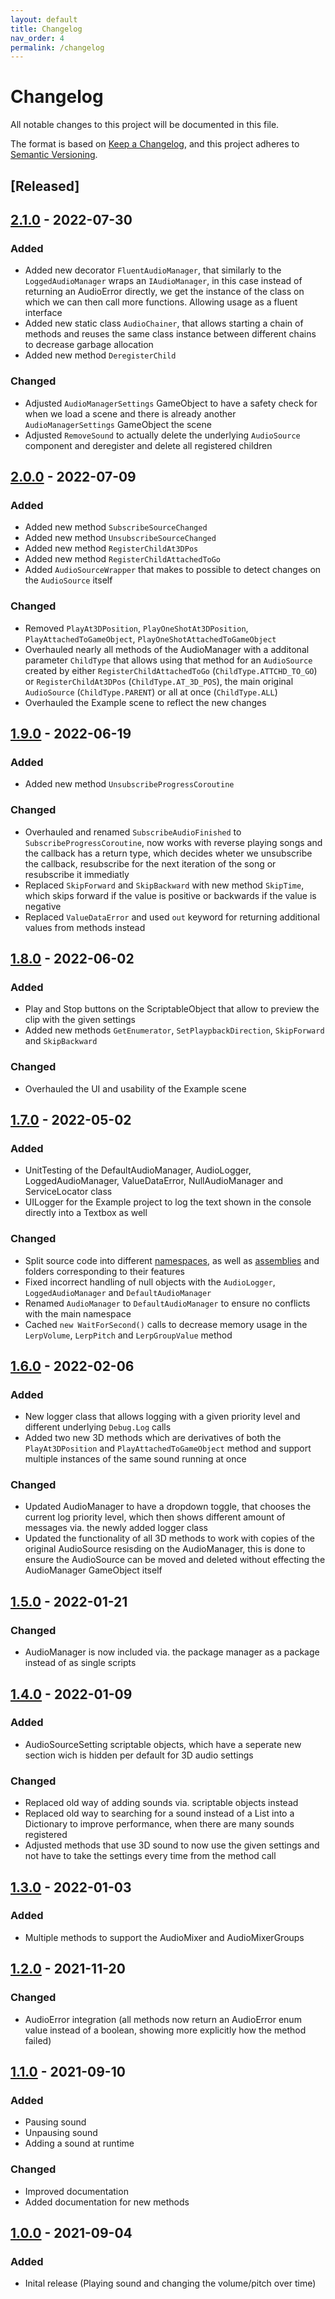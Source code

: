 ```yaml
---
layout: default
title: Changelog
nav_order: 4
permalink: /changelog
---
```


# Changelog
All notable changes to this project will be documented in this file.

The format is based on [Keep a Changelog](https://keepachangelog.com/en/1.0.0/),
and this project adheres to [Semantic Versioning](https://semver.org/spec/v2.0.0.html).

## [Released]

## [2.1.0](https://github.com/MathewHDYT/Unity-Audio-Manager/releases/tag/v2.1.0) - 2022-07-30

### Added
- Added new decorator ```FluentAudioManager```, that similarly to the ```LoggedAudioManager``` wraps an ```IAudioManager```, in this case instead of returning an AudioError directly, we get the instance of the class on which we can then call more functions. Allowing usage as a fluent interface
- Added new static class ```AudioChainer```, that allows starting a chain of methods and reuses the same class instance between different chains to decrease garbage allocation
- Added new method ```DeregisterChild```

### Changed
- Adjusted ```AudioManagerSettings``` GameObject to have a safety check for when we load a scene and there is already another ```AudioManagerSettings``` GameObject the scene
- Adjusted ```RemoveSound``` to actually delete the underlying ```AudioSource``` component and deregister and delete all registered children

## [2.0.0](https://github.com/MathewHDYT/Unity-Audio-Manager/releases/tag/v2.0.0) - 2022-07-09

### Added
- Added new method ```SubscribeSourceChanged```
- Added new method ```UnsubscribeSourceChanged```
- Added new method ```RegisterChildAt3DPos```
- Added new method ```RegisterChildAttachedToGo```
- Added ```AudioSourceWrapper``` that makes to possible to detect changes on the ```AudioSource``` itself

### Changed
- Removed ```PlayAt3DPosition```, ```PlayOneShotAt3DPosition```, ```PlayAttachedToGameObject```, ```PlayOneShotAttachedToGameObject```
- Overhauled nearly all methods of the AudioManager with a additonal parameter ```ChildType``` that allows using that method for an ```AudioSource``` created by either ```RegisterChildAttachedToGo``` (```ChildType.ATTCHD_TO_GO```) or ```RegisterChildAt3DPos``` (```ChildType.AT_3D_POS```), the main original ```AudioSource``` (```ChildType.PARENT```) or all at once (```ChildType.ALL```)
- Overhauled the Example scene to reflect the new changes

## [1.9.0](https://github.com/MathewHDYT/Unity-Audio-Manager/releases/tag/v1.9.0) - 2022-06-19

### Added
- Added new method ```UnsubscribeProgressCoroutine```

### Changed
- Overhauled and renamed ```SubscribeAudioFinished``` to ```SubscribeProgressCoroutine```, now works with reverse playing songs and the callback has a return type, which decides wheter we unsubscribe the callback, resubscribe for the next iteration of the song or resubscribe it immediatly
- Replaced ```SkipForward``` and ```SkipBackward``` with new method ```SkipTime```, which skips forward if the value is positive or backwards if the value is negative
- Replaced ```ValueDataError``` and used ```out``` keyword for returning additional values from methods instead


## [1.8.0](https://github.com/MathewHDYT/Unity-Audio-Manager/releases/tag/v1.8.0) - 2022-06-02

### Added
- Play and Stop buttons on the ScriptableObject that allow to preview the clip with the given settings
- Added new methods ```GetEnumerator```, ```SetPlaypbackDirection```, ```SkipForward``` and ```SkipBackward```

### Changed
- Overhauled the UI and usability of the Example scene


## [1.7.0](https://github.com/MathewHDYT/Unity-Audio-Manager/releases/tag/v1.7.0) - 2022-05-02

### Added
- UnitTesting of the DefaultAudioManager, AudioLogger, LoggedAudioManager, ValueDataError, NullAudioManager and ServiceLocator class
- UILogger for the Example project to log the text shown in the console directly into a Textbox as well

### Changed
- Split source code into different [namespaces](https://docs.unity3d.com/Manual/Namespaces.html), as well as [assemblies](https://docs.unity3d.com/Manual/ScriptCompilationAssemblyDefinitionFiles.html) and folders corresponding to their features
- Fixed incorrect handling of null objects with the ```AudioLogger```, ```LoggedAudioManager``` and ```DefaultAudioManager```
- Renamed ```AudioManager``` to ```DefaultAudioManager``` to ensure no conflicts with the main namespace
- Cached ```new WaitForSecond()``` calls to decrease memory usage in the ```LerpVolume```, ```LerpPitch``` and ```LerpGroupValue``` method


## [1.6.0](https://github.com/MathewHDYT/Unity-Audio-Manager/releases/tag/v1.6.0) - 2022-02-06

### Added
- New logger class that allows logging with a given priority level and different underlying ```Debug.Log``` calls
- Added two new 3D methods which are derivatives of both the ```PlayAt3DPosition``` and ```PlayAttachedToGameObject``` method and support multiple instances of the same sound running at once

### Changed
- Updated AudioManager to have a dropdown toggle, that chooses the current log priority level, which then shows different amount of messages via. the newly added logger class
- Updated the functionality of all 3D methods to work with copies of the original AudioSource resisding on the AudioManager, this is done to ensure the AudioSource can be moved and deleted without effecting the AudioManager GameObject itself


## [1.5.0](https://github.com/MathewHDYT/Unity-Audio-Manager/releases/tag/v1.5.0) - 2022-01-21

### Changed
- AudioManager is now included via. the package manager as a package instead of as single scripts


## [1.4.0](https://github.com/MathewHDYT/Unity-Audio-Manager/releases/tag/v1.4.0) - 2022-01-09

### Added
- AudioSourceSetting scriptable objects, which have a seperate new section wich is hidden per default for 3D audio settings

### Changed
- Replaced old way of adding sounds via. scriptable objects instead
- Replaced old way to searching for a sound instead of a List into a Dictionary to improve performance, when there are many sounds registered
- Adjusted methods that use 3D sound to now use the given settings and not have to take the settings every time from the method call


## [1.3.0](https://github.com/MathewHDYT/Unity-Audio-Manager/releases/tag/v1.3.0) - 2022-01-03

### Added
- Multiple methods to support the AudioMixer and AudioMixerGroups


## [1.2.0](https://github.com/MathewHDYT/Unity-Audio-Manager/releases/tag/v1.2.0) - 2021-11-20

### Changed
- AudioError integration (all methods now return an AudioError enum value instead of a boolean, showing more explicitly how the method failed)


## [1.1.0](https://github.com/MathewHDYT/Unity-Audio-Manager/releases/tag/v1.1.0) - 2021-09-10

### Added
- Pausing sound
- Unpausing sound
- Adding a sound at runtime

### Changed
- Improved documentation
- Added documentation for new methods

## [1.0.0](https://github.com/MathewHDYT/Unity-Audio-Manager/releases/tag/v1.0.0) - 2021-09-04

### Added
- Inital release (Playing sound and changing the volume/pitch over time)
